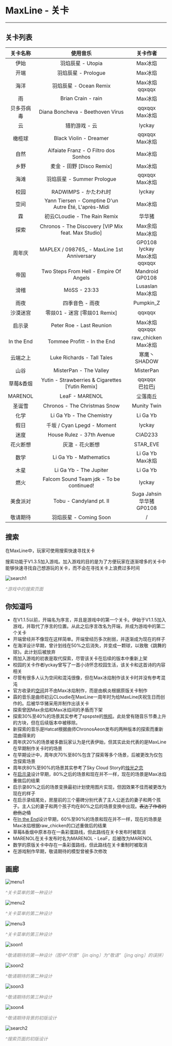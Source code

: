 # MaxLine - 关卡
*****
## 关卡列表

|    关卡名称    |                         使用音乐                         |                  关卡作者                  |
|:----------:|:----------------------------------------------------:|:--------------------------------------:|
|     伊始     |                    羽焰辰星 - Utopia                     |                 Max冰焰                  |
|     开端     |                   羽焰辰星 - Prologue                    |                 Max冰焰                  |
|     海洋     |                  羽焰辰星 - Ocean Remix                  |            Max冰焰<br/>qqxqqx            |
|     雨      |                  Brian Crain - rain                  |                 Max冰焰                  |
|   贝多芬病毒    |           Diana Boncheva - Beethoven Virus           |            qqxqqx<br/>Max冰焰            |
|     云      |                       猎豹游戏 - 云                       |                 lyckay                 |
|    橄榄球     |                Black Violin - Dreamer                |            qqxqqx<br/>Max冰焰            |
|     自然     |         Alfaiate Franz - O Filtro dos Sonhos         |                 Max冰焰                  |
|     乡野     |                麦金 - 田野 [Disco Remix]                 |                 Max冰焰                  |
|     海滩     |                羽焰辰星 - Summer Prologue                |            qqxqqx<br/>Max冰焰            |
|     校园     |                   RADWIMPS - かたわれ时                   |                 lyckay                 |
|     空间     | Yann Tiersen - Comptine D'un Autre Été, L'après-Midi |                 Max冰焰                  |
|     霖      |              初云CLoudie - The Rain Remix              |                  华华猪                   |
|     探索     |  Chronos - The Discovery [VIP Mix feat. Max Studio]  |            Max余焰<br/>Max冰焰             |
|    周年庆     |      MAPLEX / 098765_ - MaxLine 1st Anniversary      | GP0108<br/>lyckay<br/>Max冰焰<br/>qqxqqx |
|     帝国     |        Two Steps From Hell - Empire Of Angels        |          Mandroid<br/>GP0108           |
|     滑稽     |                     MöSS - 23:33                     |           Lusaslan<br/>Max冰焰           |
|     雨夜     |                      四季音色 - 雨夜                       |               Pumpkin_Z                |
|    沙漠迷宫    |                零燚01 - 迷宫 [零燚01 Remix]                |                 qqxqqx                 |
|    启示录     |               Peter Roe - Last Reunion               |            Max冰焰<br/>qqxqqx            |
| In the End |             Tommee Profitt - In the End              |         raw_chicken<br/>Max冰焰          |
|    云端之上    |              Luke Richards - Tall Tales              |               寒鹰丶SHADOW                |
|     山谷     |                MisterPan - The Valley                |               MisterPan                |
|   草莓&香烟    |   Yutin - Strawberries & Cigarettes [Yutin Remix]    |            qqxqqx<br/>巴拉巴j             |
|  MARENOL   |                    LeaF - MARENOL                    |                  尘落南丘                  |
|    圣诞雪     |             Chronos - The Christmas Snow             |              Munity Twin               |
|     化学     |               Li Ga Yb - The Chemistry               |                Li Ga Yb                |
|     假日     |               千坂 / Cyan Lpegd - Moment               |                 lyckay                 |
|     迷度     |              House Rulez - 37th Avenue               |                CIAD233                 |
|    花火断想    |                      灰澈 - 花火断想                       |                STAR_EVE                |
|     数学     |                Li Ga Yb - Mathematics                |           Li Ga Yb<br/>Max冰焰           |
|     木星     |                Li Ga Yb - The Jupiter                |                Li Ga Yb                |
|     燃火     |       Falcom Sound Team jdk - To be continued!       |                 lyckay                 |
|    美食派对    |               Tobu - Candyland pt. II                |     Suga Jahsin<br/>华华猪<br/>GP0108     |
|    敬请期待    |                  羽焰辰星 - Coming Soon                  |                   /                    |

## 搜索
在MaxLine中，玩家可使用搜索快速寻找关卡

搜索功能于V1.3.5加入游戏。加入游戏的目的是为了方便玩家在逐渐增多的关卡中能够快速寻找自己想游玩的关卡，而不会在寻找关卡上浪费过多时间

![search1](img/search1.png)
<body>
    <span style="color: #888888; ">
        <i>
            ^游戏中的搜索页面
        </i>
    </span>
</body>

## 你知道吗
* 在V1.1.5以前，开端名为序言，并且是游戏中的第一个关卡。伊始于V1.1.5加入游戏，并取代了序言的位置。从此之后序言改名为开端，并成为游戏中的第二个关卡
* 开端曾经并不像现在这样简单。开端曾经历多次削弱，并逐渐成为现在的样子
* 在海洋设计早期，曾计划线在50%之后消失，并变成一颗球，以致敬《跳舞的球》。此计划后被放弃
* 雨加入游戏的初衷是取代探索，尽管该关卡在后续的版本中重新上架
* 校园的关卡作者lyckay曾写了一首小诗怀念校园生活，该关卡和这首诗的内容相关
* 尽管有很多人认为空间和混沌很像，但在Max冰焰制作该关卡时并没有参考混沌
* 官方收录的[空间](https://www.bilibili.com/video/BV1Ex4y117sm)并不由Max冰焰制作，而是由枫炎根据原版关卡制作
* 霖的音乐是曲师初云CLoudie在MaxLine一周年时为给MaxLine庆祝生日而创作的。后被华华猪采用并制作出该关卡
* 探索曾因Max余焰和Max冰焰间的矛盾而下架
* 探索30%至40%的场景其实参考了spspste的[旅程](https://www.bilibili.com/video/BV18x411Z7ZB)。此处曾有随音乐节奏上升的方块，但在后续版本中被移除。
* 新探索的音乐是Hatcat根据曲师ChronosAeon发布的两种版本的探索而重新混曲得来的
* 周年庆20%的场景被多数玩家认为是代表伊始，但其实此处代表的是MaxLine在早期制作关卡时的场景
* 在早期设计中，周年庆70%至80%包含了探索等多个场景，后被更改为仅包含探索场景
* 周年庆80%至90%的场景其实参考了Sky Cloud Story的[烛光之恋](https://www.bilibili.com/video/BV1Zi4y1K7az)
* 在[启示录](https://www.bilibili.com/video/BV1uv411678R)设计早期，80%之后的场景和现在并不一样，现在的场景是Max冰焰重做后的结果
* 启示录80%之后的场景变换最初计划使用图片实现，但因效果不佳而被更改为现在的样子
* 在启示录结尾处，房屋前的三个墓碑分别代表了主人公逝去的妻子和两个孩子。主人公的妻子和两个孩子均在80%之后的场景变换中出现。~~表达了作者的悲伤之情~~
* 在[In the End](https://www.bilibili.com/video/BV1qN41197MR)设计早期，60%至90%的场景和现在并不一样，现在的场景是Max冰焰根据raw_chicken的口述重做后的结果
* 草莓&香烟中原本存在一条彩蛋路线，但此路线在关卡发布时被取消
* MARENOL在关卡发布时名为MARENOL - LeaF，后被改为MARENOL
* 数学的原版关卡中存在一条彩蛋路线，但此路线在关卡重制时被取消
* 在游戏制作早期，敬请期待的模型曾被多次修改

## 画廊
![menu1](img/menu1.png)
<body>
    <span style="color: #888888; ">
        <i>
            ^关卡菜单的第一种设计
        </i>
    </span>
</body>

![menu2](img/menu2.png)
<body>
    <span style="color: #888888; ">
        <i>
            ^关卡菜单的第二种设计
        </i>
    </span>
</body>

![menu3](img/menu3.png)
<body>
    <span style="color: #888888; ">
        <i>
            ^关卡菜单的第三种设计
        </i>
    </span>
</body>

![soon1](img/soon1.png)
<body>
    <span style="color: #888888; ">
        <i>
            ^敬请期待的第一种设计（图中“尽情”〔jin qing〕为“敬请”〔jing qing〕的误拼）
        </i>
    </span>
</body>

![soon2](img/soon2.png)
<body>
    <span style="color: #888888; ">
        <i>
            ^敬请期待的第二种设计
        </i>
    </span>
</body>

![soon3](img/soon3.png)
<body>
    <span style="color: #888888; ">
        <i>
            ^敬请期待的第三种设计
        </i>
    </span>
</body>

![soon4](img/soon4.jpg)
<body>
    <span style="color: #888888; ">
        <i>
            ^敬请期待背景的初版设计
        </i>
    </span>
</body>

![search2](img/search2.png)
<body>
    <span style="color: #888888; ">
        <i>
            ^搜索页面的初版设计
        </i>
    </span>
</body>